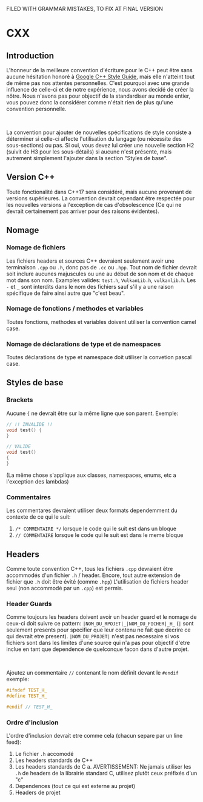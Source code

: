 FILED WITH GRAMMAR MISTAKES, TO FIX AT FINAL VERSION

# CXX

## Introduction

   L'honneur de la meilleure convention d'écriture pour le C++ peut être sans aucune hésitation honoré à <a href="https://google.github.io/styleguide/cppguide.html#General_Naming_Rules">Google C++ Style Guide</a>, mais elle n'atteint tout de même pas nos attentes personnelles. C'est pourquoi avec une grande influence de celle-ci et de notre expérience, nous avons decidé de créer la nôtre. Nous n'avons pas pour objectif de la standardiser au monde entier, vous pouvez donc la considérer comme n'était rien de plus qu'une convention personnelle.

<br />

La convention pour ajouter de nouvelles spécifications de style consiste a déterminer si celle-ci affecte l'utilisation du langage (ou nécessite des sous-sections) ou pas. Si oui, vous devez lui créer une nouvelle section H2 (suivit de H3 pour les sous-détails) si aucune n'est présente, mais autrement simplement l'ajouter dans la section "Styles de base". 
   
## Version C++

   Toute fonctionalité dans C++17 sera considéré, mais aucune provenant de versions supérieures. La convention devrait cependant être respectée pour les nouvelles versions a l'exception de cas d'obsolescence (Ce qui ne devrait certainement pas arriver pour des raisons évidentes).

## Nomage

### Nomage de fichiers

   Les fichiers headers et sources C++ devraient seulement avoir une terminaison `.cpp` ou `.h`, donc pas de `.cc` ou `.hpp`. Tout nom de fichier devrait soit inclure aucunes majuscules ou une au début de son nom et de chaque mot dans son nom. Examples valides: `test.h`, `VulkanLib.h`, `vulkanlib.h`. Les `-` et `_` sont interdits dans le nom des fichiers sauf s'il y a une raison spécifique de faire ainsi autre que "c'est beau".

### Nomage de fonctions / methodes et variables

Toutes fonctions, methodes et variables doivent utiliser la convention camel case.

### Nomage de déclarations de type et de namespaces 

Toutes déclarations de type et namespace doit utiliser la convetion pascal case.

## Styles de base

### Brackets

Aucune `{` ne devrait être sur la même ligne que son parent. Exemple:

```C++
// !! INVALIDE !!
void test() {
}

// VALIDE
void test()
{
}
```

(La même chose s'applique aux classes, namespaces, enums, etc a l'exception des lambdas)

### Commentaires

Les commentares devraient utiliser deux formats dependemment du contexte de ce qui le suit:
1. `/* COMMENTAIRE */` lorsque le code qui le suit est dans un bloque
2. `// COMMENTAIRE` lorsque le code qui le suit est dans le meme bloque

## Headers

   Comme toute convention C++, tous les fichiers `.cpp` devraient être accommodés d'un fichier `.h` / header. Encore, tout autre extension de fichier que `.h` doit être évité (comme `.hpp`) L'utilisation de fichiers header seul (non accommodé par un `.cpp`) est permis.

### Header Guards

   Comme toujours les headers doivent avoir un header guard et le nomage de ceux-ci doit suivre ce pattern: `|NOM_DU_RPOJET|_|NOM_DU_FICHER|_H_` (`|` sont seulement presents pour specifier que leur contenu ne fait que decrire ce qui devrait etre present). `|NOM_DU_PROJET|` n'est pas necessaire si vos fichiers sont dans les limites d'une source qui n'a pas pour objectif d'etre inclue en tant que dependence de quelconque facon dans d'autre projet.

<br />

Ajoutez un commentaire `//` contenant le nom définit devant le `#endif` exemple:

```C++
#ifndef TEST_H_
#define TEST_H_

#endif // TEST_H_
```

### Ordre d'inclusion 

L'ordre d'inclusion devrait etre comme cela (chacun separe par un line feed):
1. Le fichier `.h` accomodé
2. Les headers standards de C++
3. Les headers standards de C
   a. AVERTISSEMENT: Ne jamais utiliser les `.h` de headers de la librairie standard C, utilisez plutôt ceux préfixés d'un "c"
5. Dependences (tout ce qui est externe au projet)
6. Headers de projet
